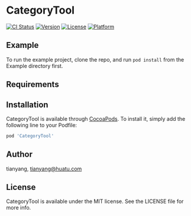 # CategoryTool

[![CI Status](https://img.shields.io/travis/tianyang/CategoryTool.svg?style=flat)](https://travis-ci.org/tianyang/CategoryTool)
[![Version](https://img.shields.io/cocoapods/v/CategoryTool.svg?style=flat)](https://cocoapods.org/pods/CategoryTool)
[![License](https://img.shields.io/cocoapods/l/CategoryTool.svg?style=flat)](https://cocoapods.org/pods/CategoryTool)
[![Platform](https://img.shields.io/cocoapods/p/CategoryTool.svg?style=flat)](https://cocoapods.org/pods/CategoryTool)

## Example

To run the example project, clone the repo, and run `pod install` from the Example directory first.

## Requirements

## Installation

CategoryTool is available through [CocoaPods](https://cocoapods.org). To install
it, simply add the following line to your Podfile:

```ruby
pod 'CategoryTool'
```

## Author

tianyang, tianyang@huatu.com

## License

CategoryTool is available under the MIT license. See the LICENSE file for more info.
